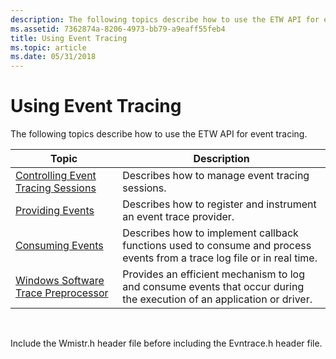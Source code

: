 ```yaml
---
description: The following topics describe how to use the ETW API for event tracing.
ms.assetid: 7362874a-8206-4973-bb79-a9eaff55feb4
title: Using Event Tracing
ms.topic: article
ms.date: 05/31/2018
---
```


# Using Event Tracing

The following topics describe how to use the ETW API for event tracing.



| Topic                                                                          | Description                                                                                                             |
|--------------------------------------------------------------------------------|-------------------------------------------------------------------------------------------------------------------------|
| [Controlling Event Tracing Sessions](controlling-event-tracing-sessions.md)   | Describes how to manage event tracing sessions.                                                                         |
| [Providing Events](providing-events.md)                                       | Describes how to register and instrument an event trace provider.                                                       |
| [Consuming Events](consuming-events.md)                                       | Describes how to implement callback functions used to consume and process events from a trace log file or in real time. |
| [Windows Software Trace Preprocessor](windows-software-trace-preprocessor.md) | Provides an efficient mechanism to log and consume events that occur during the execution of an application or driver.  |



 

Include the Wmistr.h header file before including the Evntrace.h header file.

 

 



